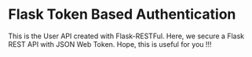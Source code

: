 # Flask Token Based Authentication
This is the User API created with Flask-RESTFul. 
Here, we secure a Flask REST API with JSON Web Token.
Hope, this is useful for you !!!
